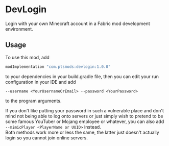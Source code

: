 # DevLogin
Login with your own Minecraft account in a Fabric mod development environment.

## Usage
To use this mod, add 
```gradle
modImplementation "com.ptsmods:devlogin:1.0.0"
```
to your dependencies in your build.gradle file, then you can edit your run configuration in your IDE and add 
```
--username <YourUsernameOrEmail> --password <YourPassword>
``` 
to the program arguments.  

If you don't like putting your password in such a vulnerable place and don't mind not being able to log onto servers or just simply wish to pretend to be some famous YouTuber or Mojang employee or whatever, you can also add `--mimicPlayer <PlayerName or UUID>` instead.   
Both methods work more or less the same, the latter just doesn't actually login so you cannot join online servers.
